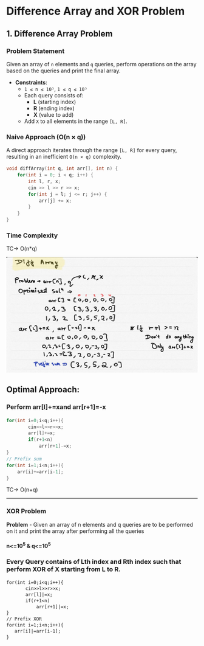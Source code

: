 # **Difference Array and XOR Problem**

## **1. Difference Array Problem**

### **Problem Statement**  
Given an array of `n` elements and `q` queries, perform operations on the array based on the queries and print the final array.  

- **Constraints**:  
  - `1 ≤ n ≤ 10⁵`, `1 ≤ q ≤ 10⁵`  
  - Each query consists of:  
    - **L** (starting index)  
    - **R** (ending index)  
    - **X** (value to add)  
  - Add `X` to all elements in the range `[L, R]`.  

### **Naive Approach (O(n × q))**  
A direct approach iterates through the range `[L, R]` for every query, resulting in an inefficient `O(n × q)` complexity.

```cpp
void diffArray(int q, int arr[], int n) {
    for(int i = 0; i < q; i++) {
        int l, r, x;
        cin >> l >> r >> x;
        for(int j = l; j <= r; j++) {
            arr[j] += x;
        }
    }
}
```

### Time Complexity
TC-> O(n*q)

![solution](solution.jpeg)

## Optimal Approach:
### Perform arr[l]+=xand arr[r+1]=-x
```cpp
for(int i=0;i<q;i++){
        cin>>l>>r>>x;
        arr[l]+=x; 
        if(r+1<n)
            arr[r+1]-=x;
}
// Prefix sum
for(int i=1;i<n;i++){
    arr[i]+=arr[i-1];
}
```

TC-> O(n+q)

---

### XOR Problem
**Problem** - Given an array of n elements and q queries are to be performed on it and print the array after performing all the queries
#### n<=10<sup>5</sup> & q<=10<sup>5</sup>

### Every Query contains of Lth index and Rth index such that perform XOR of X starting from L to R.

 ```
for(int i=0;i<q;i++){
        cin>>l>>r>>x;
        arr[l]|=x; 
        if(r+1<n)
            arr[r+1]|=x;
}
// Prefix XOR
for(int i=1;i<n;i++){
    arr[i]|=arr[i-1];
}
 ```